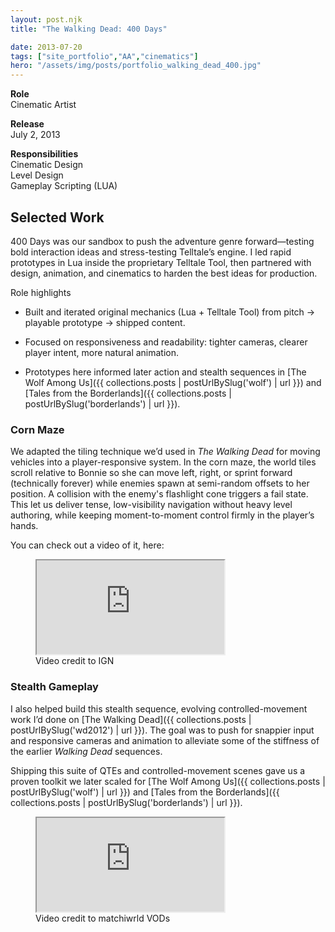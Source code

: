 ```yaml
---
layout: post.njk
title: "The Walking Dead: 400 Days"

date: 2013-07-20
tags: ["site_portfolio","AA","cinematics"]
hero: "/assets/img/posts/portfolio_walking_dead_400.jpg"
---
```



**Role**  
Cinematic Artist

**Release**  
July 2, 2013

**Responsibilities**  
Cinematic Design  
Level Design  
Gameplay Scripting (LUA)  


## Selected Work

400 Days was our sandbox to push the adventure genre forward—testing bold interaction ideas and stress-testing Telltale’s engine. I led rapid prototypes in Lua inside the proprietary Telltale Tool, then partnered with design, animation, and cinematics to harden the best ideas for production.

Role highlights

* Built and iterated original mechanics (Lua + Telltale Tool) from pitch → playable prototype → shipped content.

* Focused on responsiveness and readability: tighter cameras, clearer player intent, more natural animation.

* Prototypes here informed later action and stealth sequences in [The Wolf Among Us]({{ collections.posts | postUrlBySlug('wolf') | url }}) and [Tales from the Borderlands]({{ collections.posts | postUrlBySlug('borderlands') | url }}).

### Corn Maze 
We adapted the tiling technique we’d used in *The Walking Dead* for moving vehicles into a player-responsive system. In the corn maze, the world tiles scroll relative to Bonnie so she can move left, right, or sprint forward (technically forever) while enemies spawn at semi-random offsets to her position. A collision with the enemy's flashlight cone triggers a fail state. This let us deliver tense, low-visibility navigation without heavy level authoring, while keeping moment-to-moment control firmly in the player’s hands.

You can check out a video of it, here: 

<figure class="figure-center">
  <div class="video-embed" data-ratio="16/9" style="--max: 800px;">
    <iframe
      src="https://www.youtube.com/embed/0DuCrsI-mDs?si=2_nRPEqizaGft63C&amp;start=431" 
      title="The Walking Dead: 400 Days Walkthrough - Bonnie"
      loading="lazy"
      allow="accelerometer; autoplay; clipboard-write; encrypted-media; gyroscope; picture-in-picture; web-share"
      referrerpolicy="strict-origin-when-cross-origin"
      allowfullscreen>
    </iframe>
  </div>
  <figcaption class="hero-caption">Video credit to IGN</figcaption>
</figure>

### Stealth Gameplay 
I also helped build this stealth sequence, evolving controlled-movement work I’d done on [The Walking Dead]({{ collections.posts | postUrlBySlug('wd2012') | url }}). The goal was to push for snappier input and responsive cameras and animation to alleviate some of the stiffness of the earlier *Walking Dead* sequences. 

Shipping this suite of QTEs and controlled-movement scenes gave us a proven toolkit we later scaled for [The Wolf Among Us]({{ collections.posts | postUrlBySlug('wolf') | url }}) and [Tales from the Borderlands]({{ collections.posts | postUrlBySlug('borderlands') | url }}).

<figure class="figure-center">
  <div class="video-embed" data-ratio="16/9" style="--max: 800px;">
    <iframe
      src="https://www.youtube.com/embed/Bw4dUOlTOL8?si=7m-FjaT_WOPb0j4F&amp;start=957" 
      title="THE WALKING DEAD - 400 DAYS PART 2 AND S2E1"
      loading="lazy"
      allow="accelerometer; autoplay; clipboard-write; encrypted-media; gyroscope; picture-in-picture; web-share"
      referrerpolicy="strict-origin-when-cross-origin"
      allowfullscreen>
    </iframe>
  </div>
  <figcaption class="hero-caption">Video credit to matchiwrld VODs</figcaption>
</figure>
